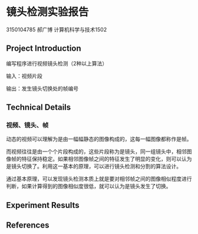 # 镜头检测实验报告

3150104785 郝广博 计算机科学与技术1502

## Project Introduction

编写程序进行视频镜头检测（2种以上算法）

输入：视频片段

输出：发生镜头切换处的帧编号

## Technical Details

### 视频、镜头、帧

动态的视频可以理解为是由一幅幅静态的图像构成的，这每一幅图像都称作是帧。

而视频往往是由一个个片段构成的，这些片段称为是镜头，同一组镜头中，相邻图像帧的特征保持稳定。如果相邻图像帧之间的特征发生了明显的变化，则可以认为是镜头切换了。利用这一基本的原理，可以进行镜头检测和分割的算法设计。

通过基本原理，可以发现镜头检测本质上就是要对相邻帧之间的图像相似程度进行判断，如果计算得到的图像相似度很低，就可以认为是镜头发生了切换。

## Experiment Results



## References